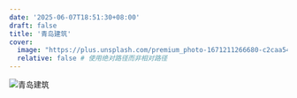 ```yaml
---
date: '2025-06-07T18:51:30+08:00'
draft: false
title: '青岛建筑'
cover:
  image: "https://plus.unsplash.com/premium_photo-1671211266680-c2caa5410393?q=80&w=4288&auto=format&fit=crop&ixlib=rb-4.1.0&ixid=M3wxMjA3fDB8MHxwaG90by1wYWdlfHx8fGVufDB8fHx8fA%3D%3D" # 您可以使用文章中已有的图片或其他图片
  relative: false # 使用绝对路径而非相对路径
---
```


![青岛建筑](https://github.com/timelesslens/pic01/blob/main/2025-05-30%E9%9D%92%E5%B2%9B/1749295672035.jpg?raw=true)

